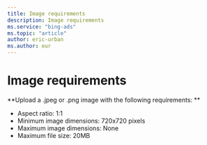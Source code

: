 ```yaml
---
title: Image requirements
description: Image requirements
ms.service: "bing-ads"
ms.topic: "article"
author: eric-urban
ms.author: eur
---
```


# Image requirements

**Upload a .jpeg or .png image with the following requirements: **
- Aspect ratio: 1:1
- Minimum image dimensions: 720x720 pixels
- Maximum image dimensions: None
- Maximum file size: 20MB


